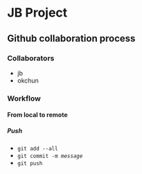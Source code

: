 # JB Project

## Github collaboration process

### Collaborators
* jb
* okchun

### Workflow

#### From local to remote
##### Push

* `git add --all`
* <code>git commit -m *message*</code>
* `git push`

